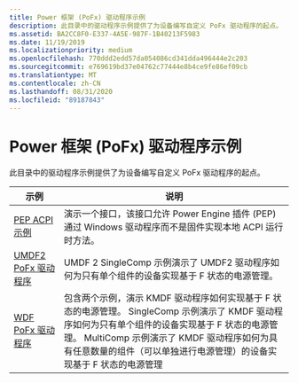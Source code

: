 ```yaml
---
title: Power 框架 (PoFx) 驱动程序示例
description: 此目录中的驱动程序示例提供了为设备编写自定义 PoFx 驱动程序的起点。
ms.assetid: BA2CC8F0-E337-4A5E-987F-1B40213F5983
ms.date: 11/19/2019
ms.localizationpriority: medium
ms.openlocfilehash: 770ddd2edd57da054086cd341dda496444e2c203
ms.sourcegitcommit: e769619bd37e04762c77444e8b4ce9fe86ef09cb
ms.translationtype: MT
ms.contentlocale: zh-CN
ms.lasthandoff: 08/31/2020
ms.locfileid: "89187843"
---
```

# <a name="power-framework-pofx-driver-samples"></a>Power 框架 (PoFx) 驱动程序示例

此目录中的驱动程序示例提供了为设备编写自定义 PoFx 驱动程序的起点。

| 示例 | 说明 |
| --- | --- |
| [PEP ACPI 示例](/samples/microsoft/windows-driver-samples/pep-acpi-sample) | 演示一个接口，该接口允许 Power Engine 插件 (PEP) 通过 Windows 驱动程序而不是固件实现本地 ACPI 运行时方法。 |
| [UMDF2 PoFx 驱动程序](/samples/microsoft/windows-driver-samples/power-framework-pofx-sample-umdf-version-2) | UMDF 2 SingleComp 示例演示了 UMDF2 驱动程序如何为只有单个组件的设备实现基于 F 状态的电源管理。 |
| [WDF PoFx 驱动程序](/samples/microsoft/windows-driver-samples/kmdf-power-framework-pofx-sample) | 包含两个示例，演示 KMDF 驱动程序如何实现基于 F 状态的电源管理。 SingleComp 示例演示了 KMDF 驱动程序如何为只有单个组件的设备实现基于 F 状态的电源管理。 MultiComp 示例演示了 KMDF 驱动程序如何为具有任意数量的组件（可以单独进行电源管理）的设备实现基于 F 状态的电源管理 |